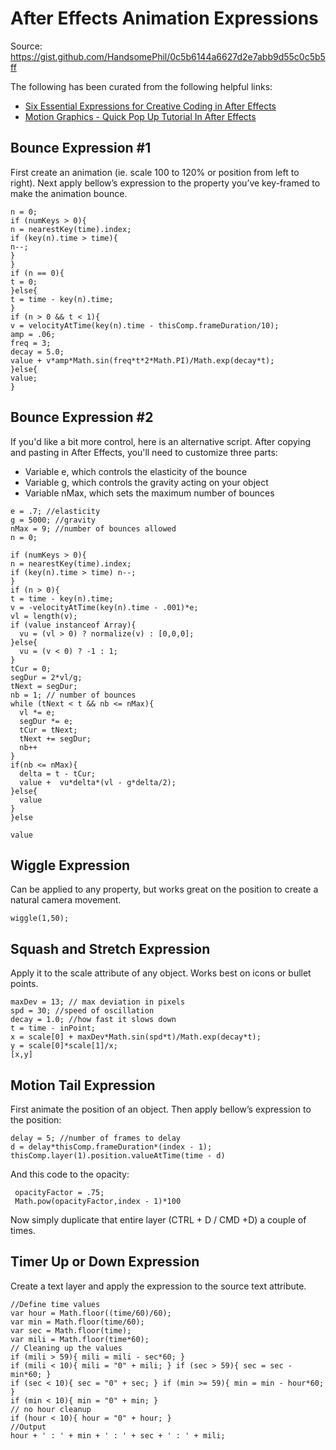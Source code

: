 # After Effects Animation Expressions
Source: https://gist.github.com/HandsomePhil/0c5b6144a6627d2e7abb9d55c0c5b5ff

The following has been curated from the following helpful links:
- [Six Essential Expressions for Creative Coding in After Effects](https://www.schoolofmotion.com/blog/six-essential-expressions-creative-coding-after-effects)
- [Motion Graphics - Quick Pop Up Tutorial In After Effects](https://www.youtube.com/watch?v=7Hnlz2A23jg)

## Bounce Expression #1
First create an animation (ie. scale 100 to 120% or position from left to right). Next apply bellow’s expression to the property you’ve key-framed to make the animation bounce.

```
n = 0;
if (numKeys > 0){
n = nearestKey(time).index;
if (key(n).time > time){
n--;
}
}
if (n == 0){
t = 0;
}else{
t = time - key(n).time;
}
if (n > 0 && t < 1){
v = velocityAtTime(key(n).time - thisComp.frameDuration/10);
amp = .06;
freq = 3;
decay = 5.0;
value + v*amp*Math.sin(freq*t*2*Math.PI)/Math.exp(decay*t);
}else{
value;
}
```

## Bounce Expression #2
If you'd like a bit more control, here is an alternative script. After copying and pasting in After Effects, you'll need to customize three parts:
- Variable e, which controls the elasticity of the bounce
- Variable g, which controls the gravity acting on your object
- Variable nMax, which sets the maximum number of bounces
```
e = .7; //elasticity
g = 5000; //gravity
nMax = 9; //number of bounces allowed
n = 0;

if (numKeys > 0){
n = nearestKey(time).index;
if (key(n).time > time) n--;
}
if (n > 0){
t = time - key(n).time;
v = -velocityAtTime(key(n).time - .001)*e;
vl = length(v);
if (value instanceof Array){
  vu = (vl > 0) ? normalize(v) : [0,0,0];
}else{
  vu = (v < 0) ? -1 : 1;
}
tCur = 0;
segDur = 2*vl/g;
tNext = segDur;
nb = 1; // number of bounces
while (tNext < t && nb <= nMax){
  vl *= e;
  segDur *= e;
  tCur = tNext;
  tNext += segDur;
  nb++
}
if(nb <= nMax){
  delta = t - tCur;
  value +  vu*delta*(vl - g*delta/2);
}else{
  value
}
}else

value
```


## Wiggle Expression
Can be applied to any property, but works great on the position to create a natural camera movement.
```
wiggle(1,50);
```

## Squash and Stretch Expression
Apply it to the scale attribute of any object. Works best on icons or bullet points.
```
maxDev = 13; // max deviation in pixels
spd = 30; //speed of oscillation
decay = 1.0; //how fast it slows down
t = time - inPoint;
x = scale[0] + maxDev*Math.sin(spd*t)/Math.exp(decay*t);
y = scale[0]*scale[1]/x;
[x,y]
```

## Motion Tail Expression
First animate the position of an object. Then apply bellow’s expression to the position:
```
delay = 5; //number of frames to delay
d = delay*thisComp.frameDuration*(index - 1);
thisComp.layer(1).position.valueAtTime(time - d)
```
And this code to the opacity:
```
 opacityFactor = .75;
 Math.pow(opacityFactor,index - 1)*100
 ```
 Now simply duplicate that entire layer (CTRL + D / CMD +D) a couple of times.
 
 ## Timer Up or Down Expression
 Create a text layer and apply the expression to the source text attribute.
 ```
 //Define time values
var hour = Math.floor((time/60)/60);
var min = Math.floor(time/60);
var sec = Math.floor(time);
var mili = Math.floor(time*60);
// Cleaning up the values
if (mili > 59){ mili = mili - sec*60; }
if (mili < 10){ mili = "0" + mili; } if (sec > 59){ sec = sec - min*60; }
if (sec < 10){ sec = "0" + sec; } if (min >= 59){ min = min - hour*60; }
if (min < 10){ min = "0" + min; }
// no hour cleanup
if (hour < 10){ hour = "0" + hour; }
//Output
hour + ' : ' + min + ' : ' + sec + ' : ' + mili;
```

